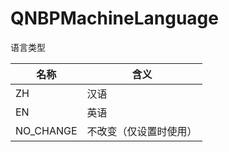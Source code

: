 # QNBPMachineLanguage

语言类型

| 名称        | 含义          |
|-----------|-------------|
| ZH        | 汉语          |
| EN        | 英语          |
| NO_CHANGE | 不改变（仅设置时使用） |